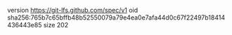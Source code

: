 version https://git-lfs.github.com/spec/v1
oid sha256:765b7c65bffb48b52550079a79e4ea0e7afa44d0c67f22497b18414436443e85
size 202
